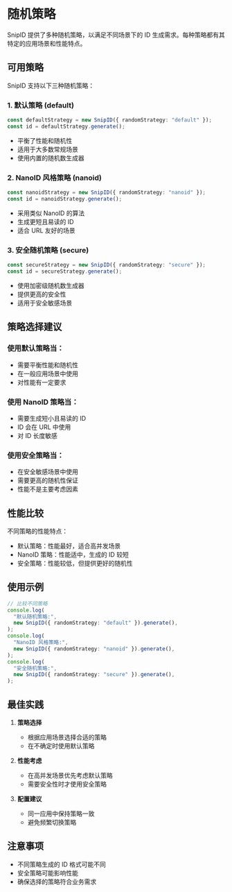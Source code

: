 # 随机策略

SnipID 提供了多种随机策略，以满足不同场景下的 ID 生成需求。每种策略都有其特定的应用场景和性能特点。

## 可用策略

SnipID 支持以下三种随机策略：

### 1. 默认策略 (default)

```typescript
const defaultStrategy = new SnipID({ randomStrategy: "default" });
const id = defaultStrategy.generate();
```

- 平衡了性能和随机性
- 适用于大多数常规场景
- 使用内置的随机数生成器

### 2. NanoID 风格策略 (nanoid)

```typescript
const nanoidStrategy = new SnipID({ randomStrategy: "nanoid" });
const id = nanoidStrategy.generate();
```

- 采用类似 NanoID 的算法
- 生成更短且易读的 ID
- 适合 URL 友好的场景

### 3. 安全随机策略 (secure)

```typescript
const secureStrategy = new SnipID({ randomStrategy: "secure" });
const id = secureStrategy.generate();
```

- 使用加密级随机数生成器
- 提供更高的安全性
- 适用于安全敏感场景

## 策略选择建议

### 使用默认策略当：

- 需要平衡性能和随机性
- 在一般应用场景中使用
- 对性能有一定要求

### 使用 NanoID 策略当：

- 需要生成短小且易读的 ID
- ID 会在 URL 中使用
- 对 ID 长度敏感

### 使用安全策略当：

- 在安全敏感场景中使用
- 需要更高的随机性保证
- 性能不是主要考虑因素

## 性能比较

不同策略的性能特点：

- 默认策略：性能最好，适合高并发场景
- NanoID 策略：性能适中，生成的 ID 较短
- 安全策略：性能较低，但提供更好的随机性

## 使用示例

```typescript
// 比较不同策略
console.log(
  "默认随机策略:",
  new SnipID({ randomStrategy: "default" }).generate(),
);
console.log(
  "NanoID 风格策略:",
  new SnipID({ randomStrategy: "nanoid" }).generate(),
);
console.log(
  "安全随机策略:",
  new SnipID({ randomStrategy: "secure" }).generate(),
);
```

## 最佳实践

1. **策略选择**

   - 根据应用场景选择合适的策略
   - 在不确定时使用默认策略

2. **性能考虑**

   - 在高并发场景优先考虑默认策略
   - 需要安全性时才使用安全策略

3. **配置建议**
   - 同一应用中保持策略一致
   - 避免频繁切换策略

## 注意事项

- 不同策略生成的 ID 格式可能不同
- 安全策略可能影响性能
- 确保选择的策略符合业务需求
